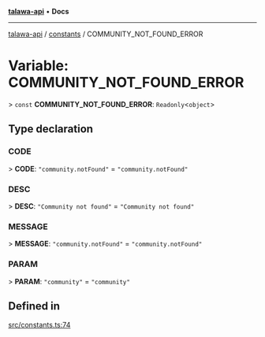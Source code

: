 [**talawa-api**](../../README.md) • **Docs**

***

[talawa-api](../../modules.md) / [constants](../README.md) / COMMUNITY\_NOT\_FOUND\_ERROR

# Variable: COMMUNITY\_NOT\_FOUND\_ERROR

\> `const` **COMMUNITY\_NOT\_FOUND\_ERROR**: `Readonly`\<`object`\>

## Type declaration

### CODE

\> **CODE**: `"community.notFound"` = `"community.notFound"`

### DESC

\> **DESC**: `"Community not found"` = `"Community not found"`

### MESSAGE

\> **MESSAGE**: `"community.notFound"` = `"community.notFound"`

### PARAM

\> **PARAM**: `"community"` = `"community"`

## Defined in

[src/constants.ts:74](https://github.com/PalisadoesFoundation/talawa-api/blob/f4877b986932181336f42a7336754de05976cd97/src/constants.ts#L74)
